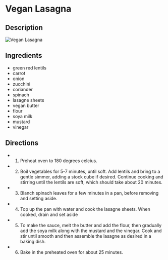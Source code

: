 # Vegan Lasagna

## Description
![Vegan Lasagna](https://www.themealdb.com/images/media/meals/rvxxuy1468312893.jpg "Vegan Lasagna")

## Ingredients
- green red lentils
- carrot
- onion
- zucchini
- coriander
- spinach
- lasagne sheets
- vegan butter
- flour
- soya milk
- mustard
- vinegar

## Directions
- 1) Preheat oven to 180 degrees celcius. 
- 2) Boil vegetables for 5-7 minutes, until soft. Add lentils and bring to a gentle simmer, adding a stock cube if desired. Continue cooking and stirring until the lentils are soft, which should take about 20 minutes. 
- 3) Blanch spinach leaves for a few minutes in a pan, before removing and setting aside. 
- 4) Top up the pan with water and cook the lasagne sheets. When cooked, drain and set aside
- 5) To make the sauce, melt the butter and add the flour, then gradually add the soya milk along with the mustard and the vinegar. Cook and stir until smooth and then assemble the lasagne as desired in a baking dish. 
- 6) Bake in the preheated oven for about 25 minutes.
